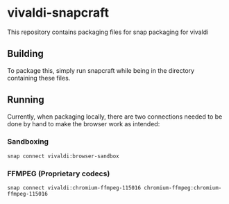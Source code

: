 # vivaldi-snapcraft

This repository contains packaging files for snap packaging for vivaldi

## Building

To package this, simply run snapcraft while being in the directory containing these files.

## Running

Currently, when packaging locally, there are two connections needed to be done by hand to make the browser work as intended:

### Sandboxing

```
snap connect vivaldi:browser-sandbox
```

### FFMPEG (Proprietary codecs)

```
snap connect vivaldi:chromium-ffmpeg-115016 chromium-ffmpeg:chromium-ffmpeg-115016
```
